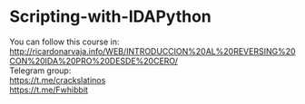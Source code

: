 # Scripting-with-IDAPython
You can follow this course in: http://ricardonarvaja.info/WEB/INTRODUCCION%20AL%20REVERSING%20CON%20IDA%20PRO%20DESDE%20CERO/
</br>
Telegram group:
</br>https://t.me/crackslatinos
</br>https://t.me/Fwhibbit
